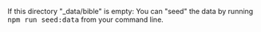 If this directory "_data/bible" is empty: You can "seed" the data by running <kbd>npm run seed:data</kbd> from your command line.
